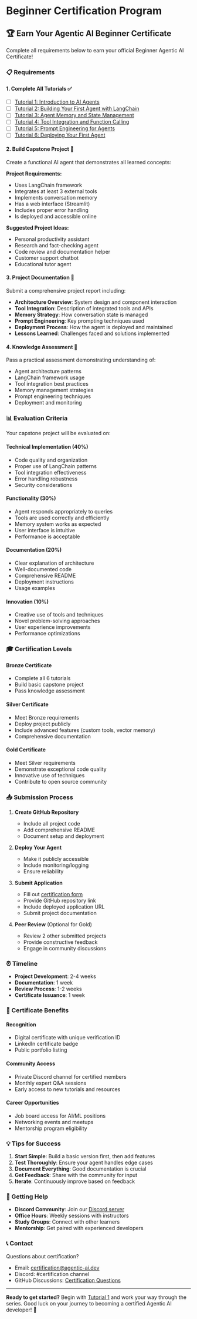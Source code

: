# Beginner Certification Program

## 🏆 Earn Your Agentic AI Beginner Certificate

Complete all requirements below to earn your official Beginner Agentic AI Certificate!

### 📋 Requirements

#### 1. Complete All Tutorials ✅
- [ ] [Tutorial 1: Introduction to AI Agents](./01-introduction-to-agents/)
- [ ] [Tutorial 2: Building Your First Agent with LangChain](./02-first-agent-langchain/)
- [ ] [Tutorial 3: Agent Memory and State Management](./03-memory-and-state/)
- [ ] [Tutorial 4: Tool Integration and Function Calling](./04-tool-integration/)
- [ ] [Tutorial 5: Prompt Engineering for Agents](./05-prompt-engineering/)
- [ ] [Tutorial 6: Deploying Your First Agent](./06-deployment/)

#### 2. Build Capstone Project 🚀
Create a functional AI agent that demonstrates all learned concepts:

**Project Requirements:**
- Uses LangChain framework
- Integrates at least 3 external tools
- Implements conversation memory
- Has a web interface (Streamlit)
- Includes proper error handling
- Is deployed and accessible online

**Suggested Project Ideas:**
- Personal productivity assistant
- Research and fact-checking agent
- Code review and documentation helper
- Customer support chatbot
- Educational tutor agent

#### 3. Project Documentation 📝
Submit a comprehensive project report including:
- **Architecture Overview**: System design and component interaction
- **Tool Integration**: Description of integrated tools and APIs
- **Memory Strategy**: How conversation state is managed
- **Prompt Engineering**: Key prompting techniques used
- **Deployment Process**: How the agent is deployed and maintained
- **Lessons Learned**: Challenges faced and solutions implemented

#### 4. Knowledge Assessment 🧠
Pass a practical assessment demonstrating understanding of:
- Agent architecture patterns
- LangChain framework usage
- Tool integration best practices
- Memory management strategies
- Prompt engineering techniques
- Deployment and monitoring

### 📊 Evaluation Criteria

Your capstone project will be evaluated on:

#### Technical Implementation (40%)
- Code quality and organization
- Proper use of LangChain patterns
- Tool integration effectiveness
- Error handling robustness
- Security considerations

#### Functionality (30%)
- Agent responds appropriately to queries
- Tools are used correctly and efficiently
- Memory system works as expected
- User interface is intuitive
- Performance is acceptable

#### Documentation (20%)
- Clear explanation of architecture
- Well-documented code
- Comprehensive README
- Deployment instructions
- Usage examples

#### Innovation (10%)
- Creative use of tools and techniques
- Novel problem-solving approaches
- User experience improvements
- Performance optimizations

### 🎓 Certification Levels

#### Bronze Certificate
- Complete all 6 tutorials
- Build basic capstone project
- Pass knowledge assessment

#### Silver Certificate
- Meet Bronze requirements
- Deploy project publicly
- Include advanced features (custom tools, vector memory)
- Comprehensive documentation

#### Gold Certificate
- Meet Silver requirements
- Demonstrate exceptional code quality
- Innovative use of techniques
- Contribute to open source community

### 📤 Submission Process

1. **Create GitHub Repository**
   - Include all project code
   - Add comprehensive README
   - Document setup and deployment

2. **Deploy Your Agent**
   - Make it publicly accessible
   - Include monitoring/logging
   - Ensure reliability

3. **Submit Application**
   - Fill out [certification form](https://forms.example.com/agentic-ai-cert)
   - Provide GitHub repository link
   - Include deployed application URL
   - Submit project documentation

4. **Peer Review** (Optional for Gold)
   - Review 2 other submitted projects
   - Provide constructive feedback
   - Engage in community discussions

### ⏰ Timeline

- **Project Development**: 2-4 weeks
- **Documentation**: 1 week
- **Review Process**: 1-2 weeks
- **Certificate Issuance**: 1 week

### 🎁 Certificate Benefits

#### Recognition
- Digital certificate with unique verification ID
- LinkedIn certificate badge
- Public portfolio listing

#### Community Access
- Private Discord channel for certified members
- Monthly expert Q&A sessions
- Early access to new tutorials and resources

#### Career Opportunities
- Job board access for AI/ML positions
- Networking events and meetups
- Mentorship program eligibility

### 💡 Tips for Success

1. **Start Simple**: Build a basic version first, then add features
2. **Test Thoroughly**: Ensure your agent handles edge cases
3. **Document Everything**: Good documentation is crucial
4. **Get Feedback**: Share with the community for input
5. **Iterate**: Continuously improve based on feedback

### 🤝 Getting Help

- **Discord Community**: Join our [Discord server](https://discord.gg/agentic-ai)
- **Office Hours**: Weekly sessions with instructors
- **Study Groups**: Connect with other learners
- **Mentorship**: Get paired with experienced developers

### 📞 Contact

Questions about certification?
- Email: certification@agentic-ai.dev
- Discord: #certification channel
- GitHub Discussions: [Certification Questions](https://github.com/yadavanujkumar/awesome-agentic-ai/discussions)

---

**Ready to get started?** Begin with [Tutorial 1](./01-introduction-to-agents/) and work your way through the series. Good luck on your journey to becoming a certified Agentic AI developer! 🚀